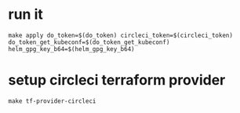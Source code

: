 # run it
```
make apply do_token=$(do_token) circleci_token=$(circleci_token) do_token_get_kubeconf=$(do_token_get_kubeconf) helm_gpg_key_b64=$(helm_gpg_key_b64)
```

# setup circleci terraform provider
```
make tf-provider-circleci
```
